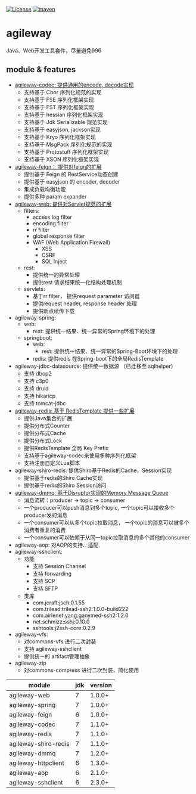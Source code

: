 [![License](https://img.shields.io/badge/license-Apach2.0-green.svg)](https://github.com/fangjinuo/agileway/blob/master/LICENSE)
[![maven](https://img.shields.io/badge/maven-v2.7.0-green.svg)](https://search.maven.org/search?q=g:com.github.fangjinuo.agileway%20AND%20v:2.7.0)



# agileway
Java、Web开发工具套件，尽量避免996

## module & features
+ [agileway-codec: 提供通用的encode, decode实现](./.wiki/agileway-codec.MD)
    + 支持基于 Cbor 序列化规范的实现
    + 支持基于 FSE 序列化框架实现
    + 支持基于 FST 序列化框架实现
    + 支持基于 hessian 序列化框架实现
    + 支持基于 Jdk Serializable 规范实现
    + 支持基于 easyjson, jackson实现
    + 支持基于 Kryo 序列化框架实现
    + 支持基于 MsgPack 序列化规范的实现
    + 支持基于 Protostuff 序列化框架实现
    + 支持基于 XSON 序列化框架实现
+ [agileway-feign： 提供对feign的扩展](./.wiki/agileway-feign.MD)
    + 提供基于 Feign 的 RestService动态创建
    + 提供基于 easyjson 的 encoder, decoder
    + 集成负载均衡功能
    + 提供多种 param expander
+ [agileway-web: 提供对Servlet规范的扩展](./.wiki/agileway-web.MD)
    + filters: 
        + access log filter
        + encoding filter
        + rr filter
        + global response filter
        + WAF (Web Application Firewall)
           + XSS
           + CSRF
           + SQL Inject
    + rest: 
        + 提供统一的异常处理
        + 提供rest 请求结果统一化结构处理机制
    + servlets:
        + 基于rr filter， 提供request parameter 访问器
        + 提供request header, response header 处理
        + 提供断点续传下载    
+ agileway-spring: 
    + web:
        + rest: 提供统一结果、统一异常的Spring环境下的处理
    + springboot:
        + web:
            + rest: 提供统一结果、统一异常的Spring-Boot环境下的处理
        + redis: 提供redis 在Spring-boot下的全局RedisTemplate
+ agileway-jdbc-datasource: 提供统一数据源 （已迁移至 sqlhelper）
    + 支持 dbcp2
    + 支持 c3p0
    + 支持 druid
    + 支持 hikaricp
    + 支持 tomcat-jdbc
+ [agileway-redis: 基于 RedisTemplate 提供一些扩展](./.wiki/agileway-redis.MD)
    + 提供Java集合的扩展
    + 提供分布式Counter
    + 提供分布式Cache
    + 提供分布式Lock
    + 提供RedisTemplate 全局 Key Prefix
    + 支持基于agileway-codec来使用多种序列化框架        
    + 支持注册自定义Lua脚本
+ agileway-shiro-redis: 提供Shiro基于Redis的Cache，Session实现
    + 提供基于redis的Shiro Cache实现
    + 提供基于redis的Shiro Session访问       
+ [agileway-dmmq: 基于Disruptor实现的Memory Message Queue](./agileway-dmmq/README.MD)
    + 消息流转：producer -> topic -> consumer
    + 一个producer可以push消息到多个topic, 一个topic可以接收多个producer发的消息
    + 一个consumer可以从多个topic拉取消息， 一个topic的消息可以被多个消费者重复的消费
    + 一个consumer可以依赖于从同一topic拉取消息的多个其他的consumer
+ agileway-aop: 对AOP的支持、适配    
+ agileway-sshclient:
    + 功能
      + 支持 Session Channel
      + 支持 forwarding
      + 支持 SCP
      + 支持 SFTP
    + 类库
      + com.jcraft:jsch:0.1.55
      + com.trilead:trilead-ssh2:1.0.0-build222
      + com.airlenet.yang:ganymed-ssh2:1.2.0
      + net.schmizz:sshj:0.10.0
      + sshtools:j2ssh-core:0.2.9
+ agileway-vfs: 
    + 对commons-vfs 进行二次封装
    + 支持 agileway-sshclient
    + 提供统一的 artifact管理抽象
+ agileway-zip
    + 对commons-compress 进行二次封装，简化使用      

| module | jdk | version |
|---|---|---|
|agileway-web|7|1.0.0+|
|agileway-spring|7|1.0.0+|
|agileway-feign|6|1.0.0+|
|agileway-codec|7|1.1.0+|
|agileway-redis|7|1.1.0+|
|agileway-shiro-redis|7|1.1.0+|
|agileway-dmmq|7|1.2.0+|
|agileway-httpclient|6|1.3.0+|
|agileway-aop|6|2.1.0+|
|agileway-sshclient|6|2.3.0+|
 



             